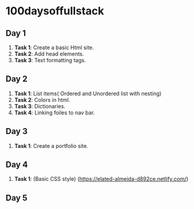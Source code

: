 # 100daysoffullstack

## Day 1
1. **Task 1**: Create a basic Html site.
2. **Task 2**: Add head elements.
3. **Task 3**: Text formatting tags.
## Day 2
1. **Task 1**: List items( Ordered and Unordered list with nesting)
2. **Task 2**: Colors in html.
3. **Task 3**: Dictionaries.
4. **Task 4**: Linking foiles to nav bar.
## Day 3
1. **Task 1**: Create a portfolio site.
## Day 4
1. **Task 1**: (Basic CSS style) (https://elated-almeida-d892ce.netlify.com/)
## Day 5
